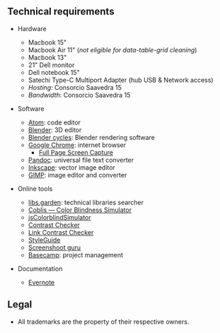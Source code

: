 ## Technical requirements ##

* Hardware
	- Macbook 15"
	- Macbook Air 11" (_not eligible for data-table-grid cleaning_)
	- Macbook 13"
	- 21" Dell monitor
	- Dell notebook 15"
	- Satechi Type-C Multiport Adapter (hub USB & Network access)
	- _Hosting_: Consorcio Saavedra 15
	- _Bandwidth_: Consorcio Saavedra 15
* Software
     - [Atom](http://atom.io/): code editor
     - [Blender](https://blender.org): 3D editor
     - [Blender cycles](https://www.cycles-renderer.org/): Blender rendering software
     - [Google Chrome](https://www.google.com/intl/es-419/chrome/): internet browser
          - [Full Page Screen Capture](https://chrome.google.com/webstore/detail/full-page-screen-capture/fdpohaocaechififmbbbbbknoalclacl)
     - [Pandoc](https://pandoc.org/installing.html): universal file text converter
     - [Inkscape](https://inkscape.org/release/): vector image editor
     - [GIMP](https://www.gimp.org/): image editor and converter

* Online tools
     - [libs.garden](https://libs.garden/): technical libraries searcher
     - [Coblis — Color Blindness Simulator](https://www.color-blindness.com/coblis-color-blindness-simulator/)
     - [jsColorblindSimulator](https://mapeper.github.io/jsColorblindSimulator/)
     - [Contrast Checker](https://webaim.org/resources/contrastchecker/)
     - [Link Contrast Checker](https://webaim.org/resources/linkcontrastchecker/)
     - [StyleGuide](https://hugeinc.github.io/styleguide/index.html)
     - [Screenshoot guru](https://screenshot.guru/)
     - [Basecamp](https://basecamp.com/): project management
     
* Documentation
     - [Evernote](https://evernote.com)
     
## Legal ##

* All trademarks are the property of their respective owners.
